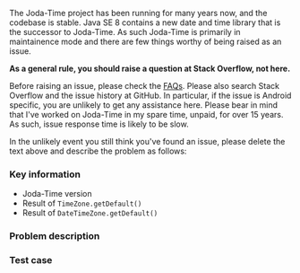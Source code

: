 The Joda-Time project has been running for many years now, and the codebase is stable.
Java SE 8 contains a new date and time library that is the successor to Joda-Time.
As such Joda-Time is primarily in maintainence mode and there are few things worthy of being raised as an issue.

**As a general rule, you should raise a question at Stack Overflow, not here.**

Before raising an issue, please check the [FAQs](http://www.joda.org/joda-time/faq.html).
Please also search Stack Overflow and the issue history at GitHub.
In particular, if the issue is Android specific, you are unlikely to get any assistance here.
Please bear in mind that I've worked on Joda-Time in my spare time, unpaid, for over 15 years.
As such, issue response time is likely to be slow.

In the unlikely event you still think you've found an issue, please delete the text above and describe the problem as follows:

### Key information

- Joda-Time version
- Result of `TimeZone.getDefault()`
- Result of `DateTimeZone.getDefault()`

### Problem description

### Test case
